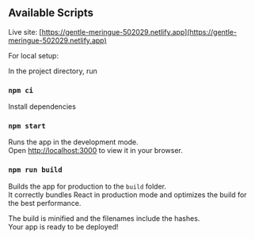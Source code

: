 ## Available Scripts

Live site: [https://gentle-meringue-502029.netlify.app](https://gentle-meringue-502029.netlify.app)

For local setup:

In the project directory, run

### `npm ci`

Install dependencies

### `npm start`

Runs the app in the development mode.\
Open [http://localhost:3000](http://localhost:3000) to view it in your browser.


### `npm run build`

Builds the app for production to the `build` folder.\
It correctly bundles React in production mode and optimizes the build for the best performance.

The build is minified and the filenames include the hashes.\
Your app is ready to be deployed!
